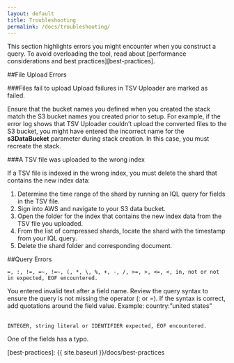 ```yaml
---
layout: default
title: Troubleshooting
permalink: /docs/troubleshooting/
---
```


This section highlights errors you might encounter when you construct a query. To avoid overloading the tool, read about [performance considerations and best practices][best-practices].

##File Upload Errors

###Files fail to upload
Upload failures in TSV Uploader are marked as failed.

Ensure that the bucket names you defined when you created the stack match the S3 bucket names you created prior to setup. For example, if the error log shows that TSV Uploader couldn’t upload the converted files to the S3 bucket, you might have entered the incorrect name for the **s3DataBucket** parameter during stack creation. In this case, you must recreate the stack.

###A TSV file was uploaded to the wrong index

If a TSV file is indexed in the wrong index, you must delete the shard that contains the new index data:

1. Determine the time range of the shard by running an IQL query for fields in the TSV file.
2. Sign into AWS and navigate to your S3 data bucket. 
3. Open the folder for the index that contains the new index data from the TSV file you uploaded.
4. From the list of compressed shards, locate the shard with the timestamp from your IQL query.
5. Delete the shard folder and corresponding document.

##Query Errors

 `=, :, !=, =~, !=~, (, *, \, %, +, -, /, >=, >, <=, <, in, not or not in expected, EOF encountered.`

You entered invalid text after a field name. Review the query syntax to ensure the query is not missing the operator (: or =). If the syntax is correct, add quotations around the field value. Example: country:”united states” <br><br>

`INTEGER, string literal or IDENTIFIER expected, EOF encountered.`

One of the fields has a typo.

[best-practices]: {{ site.baseurl }}/docs/best-practices
